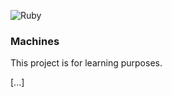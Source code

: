 ![Ruby](https://github.com/mouradev/machines/workflows/Ruby/badge.svg)

### Machines

This project is for learning purposes.

[...]